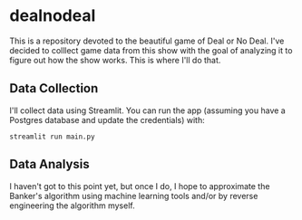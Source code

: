 # dealnodeal
This is a repository devoted to the beautiful game of Deal or No Deal. I've decided to colllect game data from this show with the goal of analyzing it to figure out how the show works. This is where I'll do that.

## Data Collection
I'll collect data using Streamlit. You can run the app (assuming you have a Postgres database and update the credentials) with:

`streamlit run main.py`

## Data Analysis
I haven't got to this point yet, but once I do, I hope to approximate the Banker's algorithm using machine learning tools and/or by reverse engineering the algorithm myself. 
